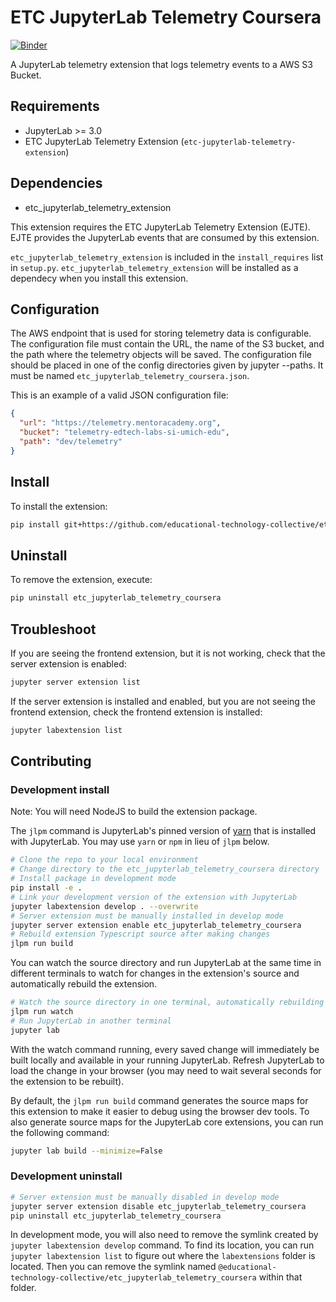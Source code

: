 # ETC JupyterLab Telemetry Coursera

[![Binder](https://mybinder.org/badge_logo.svg)](https://mybinder.org/v2/gh/educational-technology-collective/etc_jupyterlab_telemetry_coursera/main?urlpath=lab)

A JupyterLab telemetry extension that logs telemetry events to a AWS S3 Bucket.

## Requirements

* JupyterLab >= 3.0
* ETC JupyterLab Telemetry Extension (`etc-jupyterlab-telemetry-extension`)

## Dependencies

* etc_jupyterlab_telemetry_extension

This extension requires the ETC JupyterLab Telemetry Extension (EJTE). EJTE provides the JupyterLab events that are consumed by this extension.

`etc_jupyterlab_telemetry_extension` is included in the `install_requires` list in `setup.py`.  `etc_jupyterlab_telemetry_extension` will be installed as a dependecy when you install this extension.

## Configuration

The AWS endpoint that is used for storing telemetry data is configurable.  The configuration file must contain the URL, the name of the S3 bucket, and the path where the telemetry objects will be saved.  The configuration file should be placed in one of the config directories given by jupyter --paths.  It must be named `etc_jupyterlab_telemetry_coursera.json`.

This is an example of a valid JSON configuration file:

```json
{
  "url": "https://telemetry.mentoracademy.org",
  "bucket": "telemetry-edtech-labs-si-umich-edu",
  "path": "dev/telemetry"
}
```

## Install

To install the extension:

```bash
pip install git+https://github.com/educational-technology-collective/etc_jupyterlab_telemetry_coursera.git
```

## Uninstall

To remove the extension, execute:

```bash
pip uninstall etc_jupyterlab_telemetry_coursera
```

## Troubleshoot

If you are seeing the frontend extension, but it is not working, check
that the server extension is enabled:

```bash
jupyter server extension list
```

If the server extension is installed and enabled, but you are not seeing
the frontend extension, check the frontend extension is installed:

```bash
jupyter labextension list
```
## Contributing

### Development install

Note: You will need NodeJS to build the extension package.

The `jlpm` command is JupyterLab's pinned version of
[yarn](https://yarnpkg.com/) that is installed with JupyterLab. You may use
`yarn` or `npm` in lieu of `jlpm` below.

```bash
# Clone the repo to your local environment
# Change directory to the etc_jupyterlab_telemetry_coursera directory
# Install package in development mode
pip install -e .
# Link your development version of the extension with JupyterLab
jupyter labextension develop . --overwrite
# Server extension must be manually installed in develop mode
jupyter server extension enable etc_jupyterlab_telemetry_coursera
# Rebuild extension Typescript source after making changes
jlpm run build
```

You can watch the source directory and run JupyterLab at the same time in different terminals to watch for changes in the extension's source and automatically rebuild the extension.

```bash
# Watch the source directory in one terminal, automatically rebuilding when needed
jlpm run watch
# Run JupyterLab in another terminal
jupyter lab
```

With the watch command running, every saved change will immediately be built locally and available in your running JupyterLab. Refresh JupyterLab to load the change in your browser (you may need to wait several seconds for the extension to be rebuilt).

By default, the `jlpm run build` command generates the source maps for this extension to make it easier to debug using the browser dev tools. To also generate source maps for the JupyterLab core extensions, you can run the following command:

```bash
jupyter lab build --minimize=False
```

### Development uninstall

```bash
# Server extension must be manually disabled in develop mode
jupyter server extension disable etc_jupyterlab_telemetry_coursera
pip uninstall etc_jupyterlab_telemetry_coursera
```

In development mode, you will also need to remove the symlink created by `jupyter labextension develop`
command. To find its location, you can run `jupyter labextension list` to figure out where the `labextensions`
folder is located. Then you can remove the symlink named `@educational-technology-collective/etc_jupyterlab_telemetry_coursera` within that folder.
